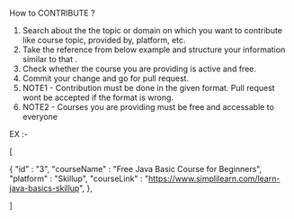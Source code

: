 How to CONTRIBUTE ?

1. Search about the the topic or domain on which you want to contribute like course topic, provided by, platform, etc.
2. Take the reference from below example and structure your information similar to that .
3. Check whether the course you are providing is active and free.
4. Commit your change and go for pull request.
6. NOTE1 - Contribution must be done in the given format. Pull request wont be accepted if the format is wrong.
7. NOTE2 -  Courses you are providing must be free and accessable to everyone

EX :-

[

  {
        "id" : "3",
        "courseName" : "Free Java Basic Course for Beginners",
        "platform" : "Skillup",
        "courseLink" : "https://www.simplilearn.com/learn-java-basics-skillup",
    },
    
]
